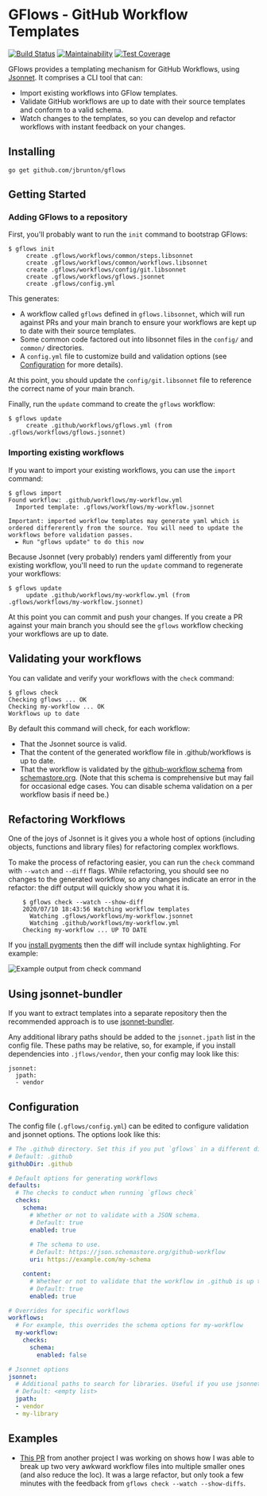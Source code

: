 # GFlows - GitHub Workflow Templates

[![Build Status](https://github.com/jbrunton/gflows/workflows/build/badge.svg?branch=develop)](https://github.com/jbrunton/gflows/actions?query=branch%3Adevelop+workflow%3Abuild)
[![Maintainability](https://api.codeclimate.com/v1/badges/02363f0b2588376bbf98/maintainability)](https://codeclimate.com/github/jbrunton/gflows/maintainability)
[![Test Coverage](https://api.codeclimate.com/v1/badges/02363f0b2588376bbf98/test_coverage)](https://codeclimate.com/github/jbrunton/gflows/test_coverage)

GFlows provides a templating mechanism for GitHub Workflows, using [Jsonnet](https://jsonnet.org/). It comprises a CLI tool that can:

* Import existing workflows into GFlow templates.
* Validate GitHub workflows are up to date with their source templates and conform to a valid schema.
* Watch changes to the templates, so you can develop and refactor workflows with instant feedback on your changes.

## Installing

    go get github.com/jbrunton/gflows

## Getting Started

### Adding GFlows to a repository

First, you'll probably want to run the `init` command to bootstrap GFlows:

    $ gflows init
         create .gflows/workflows/common/steps.libsonnet
         create .gflows/workflows/common/workflows.libsonnet
         create .gflows/workflows/config/git.libsonnet
         create .gflows/workflows/gflows.jsonnet
         create .gflows/config.yml

This generates:

* A workflow called `gflows` defined in `gflows.libsonnet`, which will run against PRs and your main branch to ensure your workflows are kept up to date with their source templates.
* Some common code factored out into libsonnet files in the `config/` and `common/` directories.
* A `config.yml` file to customize build and validation options (see [Configuration](#configuration) for more details).

At this point, you should update the `config/git.libsonnet` file to reference the correct name of your main branch.

Finally, run the `update` command to create the `gflows` workflow:

    $ gflows update
         create .github/workflows/gflows.yml (from .gflows/workflows/gflows.jsonnet)

### Importing existing workflows

If you want to import your existing workflows, you can use the `import` command:

    $ gflows import
    Found workflow: .github/workflows/my-workflow.yml
      Imported template: .gflows/workflows/my-workflow.jsonnet
    
    Important: imported workflow templates may generate yaml which is ordered differerently from the source. You will need to update the workflows before validation passes.
      ► Run "gflows update" to do this now

Because Jsonnet (very probably) renders yaml differently from your existing workflow, you'll need to run the `update` command to regenerate your workflows:

    $ gflows update
         update .github/workflows/my-workflow.yml (from .gflows/workflows/my-workflow.jsonnet)

At this point you can commit and push your changes. If you create a PR against your main branch you should see the `gflows` workflow checking your workflows are up to date.

## Validating your workflows

You can validate and verify your workflows with the `check` command:

    $ gflows check
    Checking gflows ... OK
    Checking my-workflow ... OK
    Workflows up to date

By default this command will check, for each workflow:

* That the Jsonnet source is valid.
* That the content of the generated workflow file in .github/workflows is up to date.
* That the workflow is validated by the [github-workflow schema](https://json.schemastore.org/github-workflow) from [schemastore.org](https://www.schemastore.org/json/). (Note that this schema is comprehensive but may fail for occasional edge cases. You can disable schema validation on a per workflow basis if need be.)

## Refactoring Workflows

One of the joys of Jsonnet is it gives you a whole host of options (including objects, functions and library files) for refactoring complex workflows.

To make the process of refactoring easier, you can run the `check` command with `--watch` and `--diff` flags. While refactoring, you should see no changes to the generated workflow, so any changes indicate an error in the refactor: the diff output will quickly show you what it is.

```
    $ gflows check --watch --show-diff
    2020/07/10 18:43:56 Watching workflow templates
      Watching .gflows/workflows/my-workflow.jsonnet
      Watching .github/workflows/my-workflow.yml
    Checking my-workflow ... UP TO DATE
```

If you [install pygments](https://pygments.org/docs/cmdline/) then the diff will include syntax highlighting. For example:

![Example output from check command](https://raw.githubusercontent.com/jbrunton/gflows/develop/workflow-checks.png)

## Using jsonnet-bundler

If you want to extract templates into a separate repository then the recommended approach is to use [jsonnet-bundler](https://github.com/jsonnet-bundler/jsonnet-bundler).

Any additional library paths should be added to the `jsonnet.jpath` list in the config file. These paths may be relative, so, for example, if you install dependencies into `.jflows/vendor`, then your config may look like this:

```
jsonnet:
  jpath:
  - vendor
```

## Configuration

The config file (`.gflows/config.yml`) can be edited to configure validation and jsonnet options. The options look like this:

```yaml
# The .github directory. Set this if you put `gflows` in a different directory than the default.
# Default: .github
githubDir: .github

# Default options for generating workflows
defaults:
  # The checks to conduct when running `gflows check`
  checks:
    schema:
      # Whether or not to validate with a JSON schema.
      # Default: true
      enabled: true
      
      # The schema to use.
      # Default: https://json.schemastore.org/github-workflow
      uri: https://example.com/my-schema

    content:
      # Whether or not to validate that the workflow in .github is up to date
      # Default: true
      enabled: true

# Overrides for specific workflows
workflows:
  # For example, this overrides the schema options for my-workflow
  my-workflow:
    checks:
      schema:
        enabled: false

# Jsonnet options
jsonnet:
  # Additional paths to search for libraries. Useful if you use jsonnet-bundler.
  # Default: <empty list>
  jpath:
  - vendor
  - my-library
```

## Examples

* [This PR](https://github.com/jbrunton/bechdel-lists/pull/190/files) from another project I was working on shows how I was able to break up two very awkward workflow files into multiple smaller ones (and also reduce the loc). It was a large refactor, but only took a few minutes with the feedback from `gflows check --watch --show-diffs`.
